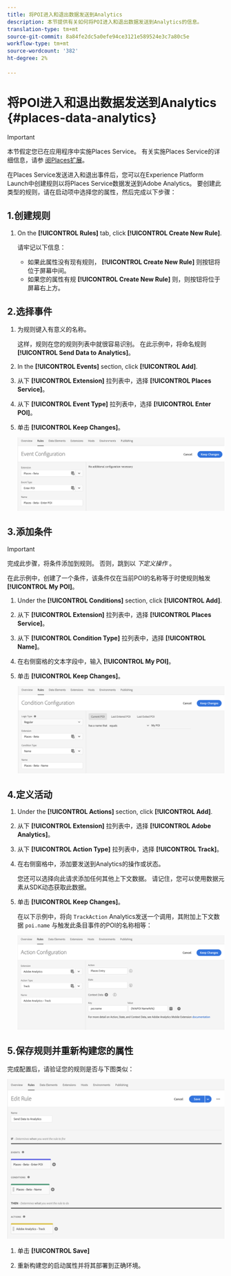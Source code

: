 ```yaml
---
title: 将POI进入和退出数据发送到Analytics
description: 本节提供有关如何将POI进入和退出数据发送到Analytics的信息。
translation-type: tm+mt
source-git-commit: 8a84fe2dc5a0efe94ce3121e589524e3c7a80c5e
workflow-type: tm+mt
source-wordcount: '382'
ht-degree: 2%

---
```



# 将POI进入和退出数据发送到Analytics {#places-data-analytics}


>[!IMPORTANT]
>
>本节假定您已在应用程序中实施Places Service。 有关实施Places Service的详细信息，请参 [阅Places扩展](/help/places-ext-aep-sdks/places-extension/places-extension.md)。

在Places Service发送进入和退出事件后，您可以在Experience Platform Launch中创建规则以将Places Service数据发送到Adobe Analytics。 要创建此类型的规则，请在启动项中选择您的属性，然后完成以下步骤：

## 1.创建规则

1. On the **[!UICONTROL Rules]** tab, click **[!UICONTROL Create New Rule]**.

   请牢记以下信息：

   * 如果此属性没有现有规则， **[!UICONTROL Create New Rule]** 则按钮将位于屏幕中间。
   * 如果您的属性有规 **[!UICONTROL Create New Rule]** 则，则按钮将位于屏幕右上方。

## 2.选择事件

1. 为规则键入有意义的名称。

   这样，规则在您的规则列表中就很容易识别。 在此示例中，将命名规则 **[!UICONTROL Send Data to Analytics]**。

1. In the **[!UICONTROL Events]** section, click **[!UICONTROL Add]**.

1. 从下 **[!UICONTROL Extension]** 拉列表中，选择 **[!UICONTROL Places Service]**。

1. 从下 **[!UICONTROL Event Type]** 拉列表中，选择 **[!UICONTROL Enter POI]**。

1. 单击 **[!UICONTROL Keep Changes]**。

   ![&quot;选择事件&quot;](/help/assets/pt-selectEvent.png)


## 3.添加条件

>[!IMPORTANT]
>
>完成此步骤，将条件添加到规则。 否则，跳到以 *下定义操作* 。

在此示例中，创建了一个条件，该条件仅在当前POI的名称等于时使规则触发 **[!UICONTROL My POI]**。

1. Under the **[!UICONTROL Conditions]** section, click **[!UICONTROL Add]**.

1. 从下 **[!UICONTROL Extension]** 拉列表中，选择 **[!UICONTROL Places Service]**。

1. 从下 **[!UICONTROL Condition Type]** 拉列表中，选择 **[!UICONTROL Name]**。

1. 在右侧窗格的文本字段中，输入 **[!UICONTROL My POI]**。

1. 单击 **[!UICONTROL Keep Changes]**。

   ![&quot;设置条件&quot;](/help/assets/pt-setCondition.png)


## 4.定义活动

1. Under the **[!UICONTROL Actions]** section, click **[!UICONTROL Add]**.

1. 从下 **[!UICONTROL Extension]** 拉列表中，选择 **[!UICONTROL Adobe Analytics]**。

1. 从下 **[!UICONTROL Action Type]** 拉列表中，选择 **[!UICONTROL Track]**。

1. 在右侧窗格中，添加要发送到Analytics的操作或状态。

   您还可以选择向此请求添加任何其他上下文数据。 请记住，您可以使用数据元素从SDK动态获取此数据。

1. 单击 **[!UICONTROL Keep Changes]**。

   在以下示例中，将向 `TrackAction` Analytics发送一个调用，其附加上下文数据 `poi.name` 与触发此条目事件的POI的名称相等：

   ![&quot;设置操作&quot;](/help/assets/pt-setAction.png)

## 5.保存规则并重新构建您的属性

完成配置后，请验证您的规则是否与下图类似：

![&quot;已创建规则&quot;](/help/assets/pt-ruleComplete.png)

1. 单击 **[!UICONTROL Save]**

1. 重新构建您的启动属性并将其部署到正确环境。
